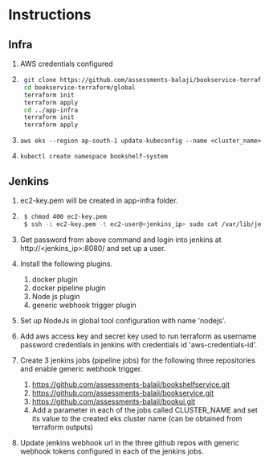 # Instructions

## Infra

1. AWS credentials configured
2. ```bash
    git clone https://github.com/assessments-balaji/bookservice-terraform.git
    cd bookservice-terraform/global
    terraform init
    terraform apply
    cd ../app-infra
    terraform init
    terraform apply
    ```
3. `aws eks --region ap-south-1 update-kubeconfig --name <cluster_name>`

4. `kubectl create namespace bookshelf-system`

## Jenkins

1. ec2-key.pem will be created in app-infra folder.
2. ```bash
    $ chmod 400 ec2-key.pem
    $ ssh -i ec2-key.pem -t ec2-user@<jenkins_ip> sudo cat /var/lib/jenkins/secrets/initialAdminPassword
    ```
3. Get password from above command and login into jenkins at http://<jenkins_ip>:8080/ and set up a user.

4. Install the following plugins.
    1. docker plugin
    2. docker pipeline plugin
    3. Node js plugin
    4. generic webhook trigger plugin
5. Set up NodeJs in global tool configuration with name 'nodejs'.
6. Add aws access key and secret key used to run terraform as username password credentials in jenkins with credentials id 'aws-credentials-id'.
7. Create 3 jenkins jobs (pipeline jobs) for the following three repositories and enable generic webhook trigger.
    1. https://github.com/assessments-balaji/bookshelfservice.git
    2. https://github.com/assessments-balaji/bookservice.git
    3. https://github.com/assessments-balaji/bookui.git
    4. Add a parameter in each of the jobs called CLUSTER_NAME and set its value to the created eks cluster name (can be obtained from terraform outputs)
8. Update jenkins webhook url in the three github repos with generic webhook tokens configured in each of the jenkins jobs.
